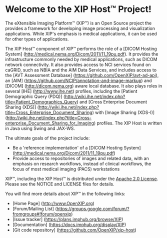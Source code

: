Welcome to the XIP Host&trade; Project!
===============================

The eXtensible Imaging Platform&trade; (XIP&trade;) is an Open Source project the
provides a framework for developing image processing and visualization applications.
While XIP's emphasis is medical applications, it can be used for other types of
applications.

The XIP Host&trade; component of XIP&trade; performs the role of a
[DICOM Hosting System] (http://medical.nema.org/Dicom/2011/11_19pu.pdf).  It provides the
infrastructure commonly needed by medical applications, such as DICOM network
connectivity.  It also provides access to NCI services found on caGRID, such as
NBIA and the AIM Data Services, and includes access to the 
[AVT Assessment Database] (https://github.com/OpenXIP/avt-ad-api), an
[AIM] (https://github.com/NCIP/annotation-and-image-markup) and
[DICOM] (http://dicom.nema.org) aware local database.  It also plays roles in several
[IHE] (http://www.ihe.net) profiles, including the
[Patient Demographic Query (PDQ)] (http://wiki.ihe.net/index.php?title=Patient_Demographics_Query) and
[Cross Enterprise Document Sharing (XDS)] (http://wiki.ihe.net/index.php?title=Cross_Enterprise_Document_Sharing) 
with [Image Sharing (XDS-I)] (http://wiki.ihe.net/index.php?title=Cross-enterprise_Document_Sharing_for_Imaging) profiles.
The XIP Host is written in Java using Swing and JAX-WS.

The ultimate goals of the project include:
* Be a 'reference implementation' of a [DICOM Hosting System] (http://medical.nema.org/Dicom/2011/11_19pu.pdf)
* Provide access to repositories of images and related data, with an emphasis on research workflows,
     instead of clinical workflows, the focus of most medical imaging (PACS) workstations

XIP&trade;, including the XIP Host&trade; is distributed under the [Apache 2.0 License](http://opensource.org/licenses/Apache-2.0).
Please see the NOTICE and LICENSE files for details.

You will find more details about XIP&trade; in the following links:
*  [Home Page] (http://www.OpenXIP.org)
*  [Forum/Mailing List] (https://groups.google.com/forum/?fromgroups#!forum/openxip)
*  [Issue tracker] (https://plans.imphub.org/browse/XIP)
*  [Documentation] (https://docs.imphub.org/display/XIP)
*  [Git code repository] (https://github.com/OpenXIP/xip-host)
